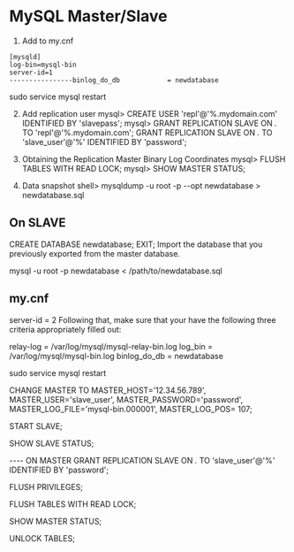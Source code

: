 # MySQL Master/Slave

1. Add to my.cnf
```
[mysqld]
log-bin=mysql-bin
server-id=1
----------------binlog_do_db            = newdatabase
```

sudo service mysql restart

2. Add replication user
mysql> CREATE USER 'repl'@'%.mydomain.com' IDENTIFIED BY 'slavepass';
mysql> GRANT REPLICATION SLAVE ON *.* TO 'repl'@'%.mydomain.com';
GRANT REPLICATION SLAVE ON *.* TO 'slave_user'@'%' IDENTIFIED BY 'password';


3. Obtaining the Replication Master Binary Log Coordinates
mysql> FLUSH TABLES WITH READ LOCK;
mysql> SHOW MASTER STATUS;

4. Data snapshot
shell> mysqldump -u root -p --opt newdatabase > newdatabase.sql



On SLAVE
---------
CREATE DATABASE newdatabase;
EXIT;
Import the database that you previously exported from the master database.

mysql -u root -p newdatabase < /path/to/newdatabase.sql



my.cnf
-------

server-id               = 2
Following that, make sure that your have the following three criteria appropriately filled out:

relay-log               = /var/log/mysql/mysql-relay-bin.log
log_bin                 = /var/log/mysql/mysql-bin.log
binlog_do_db            = newdatabase


sudo service mysql restart


CHANGE MASTER TO MASTER_HOST='12.34.56.789',
       MASTER_USER='slave_user', 
       MASTER_PASSWORD='password', 
       MASTER_LOG_FILE='mysql-bin.000001', 
       MASTER_LOG_POS=  107;
       
START SLAVE;


SHOW SLAVE STATUS;





---- ON MASTER
GRANT REPLICATION SLAVE ON *.* TO 'slave_user'@'%' IDENTIFIED BY 'password';

FLUSH PRIVILEGES;

FLUSH TABLES WITH READ LOCK;

SHOW MASTER STATUS;

UNLOCK TABLES;
       